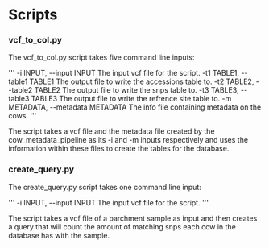 # Scripts

### vcf_to_col.py

The vcf_to_col.py script takes five command line inputs:

'''
  -i INPUT, --input INPUT
                        The input vcf file for the script.
  -t1 TABLE1, --table1 TABLE1
                        The output file to write the accessions table to.
  -t2 TABLE2, --table2 TABLE2
                        The output file to write the snps table to.
  -t3 TABLE3, --table3 TABLE3
                        The output file to write the refrence site table to.
  -m METADATA, --metadata METADATA
                        The info file containing metadata on the cows.
'''

The script takes a vcf file and the metadata file created by the cow_metadata_pipeline as its -i and -m inputs respectively and uses the information within these files to create the tables for the database.

### create_query.py

The create_query.py script takes one command line input:

'''
  -i INPUT, --input INPUT
                        The input vcf file for the script.
'''

The script takes a vcf file of a parchment sample as input and then creates a query that will count the amount of matching snps each cow in the database has with the sample.